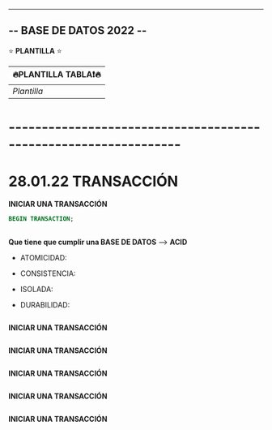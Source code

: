 ------------------------
-- BASE DE DATOS 2022 --
------------------------

<!---
# Plantilla H1
## Plantilla H2
### Plantilla H3
-->
<!--- <img src="https://phoneky.co.uk/thumbs/screensavers/down/original/linux_3rj131p8.gif" />
-->

⭐️ **PLANTILLA** ⭐️

| 🔥PLANTILLA TABLA❗🔥 | 
| ------------- |
| *Plantilla* |

# ----------------------------------------------------------------

# 28.01.22 TRANSACCIÓN

**INICIAR UNA TRANSACCIÓN**

```sql
BEGIN TRANSACTION;
 
```

**Que tiene que cumplir una BASE DE DATOS** --> **ACID**

* ATOMICIDAD:

* CONSISTENCIA:

* ISOLADA:

* DURABILIDAD:


```sql

```

**INICIAR UNA TRANSACCIÓN**
```sql

```

**INICIAR UNA TRANSACCIÓN**
```sql

```

**INICIAR UNA TRANSACCIÓN**
```sql

```

**INICIAR UNA TRANSACCIÓN**
```sql

```

**INICIAR UNA TRANSACCIÓN**
```sql

```



